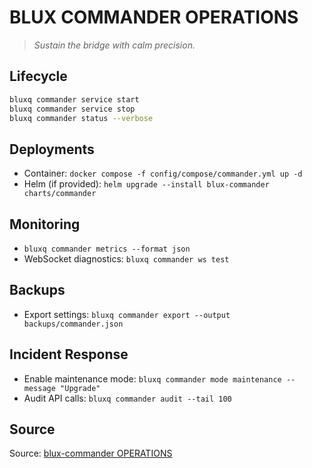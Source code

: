 # BLUX COMMANDER OPERATIONS

> *Sustain the bridge with calm precision.*

## Lifecycle
```bash
bluxq commander service start
bluxq commander service stop
bluxq commander status --verbose
```

## Deployments
- Container: `docker compose -f config/compose/commander.yml up -d`
- Helm (if provided): `helm upgrade --install blux-commander charts/commander`

## Monitoring
- `bluxq commander metrics --format json`
- WebSocket diagnostics: `bluxq commander ws test`

## Backups
- Export settings: `bluxq commander export --output backups/commander.json`

## Incident Response
- Enable maintenance mode: `bluxq commander mode maintenance --message "Upgrade"`
- Audit API calls: `bluxq commander audit --tail 100`

## Source
Source: [blux-commander OPERATIONS](https://github.com/Outer-Void/blux-commander)
